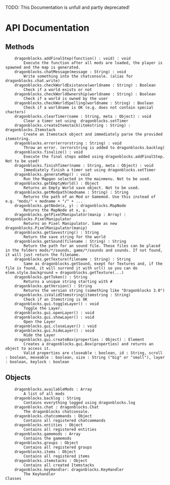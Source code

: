 TODO: This Documentation is unfull and partly deprecated!
# API Documentation
##	Methods
		dragonblocks.addFinalStep(function() : void) : void
			Execute the function after all mods are loaded, the player is spawned and the map is generated.
		dragonblocks.chatMessage(message : String) : void
			Write something into the chatconsole. (alias for dragonblocks.chat.write)
		dragonblocks.checkWorldExistance(worldname : String) : Boolean
			Check if a world exists or not
		dragonblocks.checkWorldOwnership(worldname : String) : Boolean
			Check if a world is owned by the user
		dragonblocks.checkWorldSpelling(worldname : String) : Boolean
			Check if a worldname is OK (e.g. does not contain special chacters)
		dragonblocks.clearTimer(name : String, meta : Object) : void
			Clear a timer set using  dragonblocks.setTimer
		dragonblocks.createItemstack(itemstring : String) : dragonblocks.Itemstack
			Create an Itemstack object and immediately parse the provided itemstring.
		dragonblocks.error(errorstring : String) : void
			Throw an error. (errorstring is added to dragonblocks.backlog)
		dragonblocks.finalize() : void
			Execute the final steps added using dragonblocks.addFinalStep. Not to be used!
		dragonblocks.finishTimer(name : String, meta : Object) : void
			Immediately finish a timer set using dragonblocks.setTimer
		dragonblocks.generateMap() : void
			Run the Mapgen selected in the mainmenu. Not to be used.
		dragonblocks.getEmptyWorld() : Object
			Returns an Empty World save object. Not to be used.
		dragonblocks.getModpath(modname : String) : String
			Returns the path of an Mod or Gamemod. Use this instead of e.g. "mods/" + modname + "/" + ...
		dragonblocks.getNode(x, y) : dragonblocks.MapNode
			Returns the MapNode at x, y.
		dragonblocks.getPixelManipulator(manip : Array) : dragonblocks.PixelManipulator
			Returns an Pixel Manipulator. Same as new dragonblocks.PixelManipulator(manip)
		dragonblocks.getSavestring() : String
			Return the save string for the world
		dragonblocks.getSound(filename : String) : String
			Return the path for an sound file. These files can be placed in the folders mods/*/sounds, game/*/sounds and sounds. If not found, it will just return the filename.
		dragonblocks.getTexture(filename : String) : String
			Same as dragonblocks.getSound, exept for Textures and, if the file is found, it will surrond it with url() so you can do elem.style.background = dragonblocks.getTexture(...)
		dragonblocks.getToken() : String
			Returns a unique string starting with #
		dragonblocks.getVersion() : String
			Returns the version string (something like "Dragonblocks 3.0")
		dragonblocks.isValidItemstring(itemstring : String)
			Check if an Itemstring is OK
		dragonblocks.gui.toggleLayer() : void
			Toggle the Layer. 
		dragonblocks.gui.openLayer() : void
		dragonblocks.gui.showLayer() : void
			Open the Layer
		dragonblocks.gui.closeLayer() : void
		dragonblocks.gui.hideLayer() : void
			Hide the Layer
		dragonblocks.gui.createBox(properties : Object) : Element
			Creates a dragonblocks.gui.Box(properties) and returns an object to access it.
			Valid properties are closeable : boolean, id : String, scroll : boolean, moveable : boolean, size : String ("big" or "small"), layer : boolean, keylock : boolean
		
##	Objects
		dragonblocks.availableMods : Array
			A list of all mods
		dragonblocks.backlog : String
			Contains everything logged using dragonblocks.log
		dragonblocks.chat : dragonblocks.Chat
			The dragonblocks chatconsole.
		dragonblocks.chatcommands : Object
			Contains all registered chatcommands
		dragonblocks.entities : Object
			Contains all registered entities
		dragonblocks.gamemods : Array
			Contains the gamemods
		dragonblocks.groups : Object
			Contains all registered groups
		dragonblocks.items : Object
			Contains all registered items
		dragonblocks.itemstacks : Object
			Contains all created Itemstacks
		dragonblocks.keyHandler: dragonblocks.KeyHandler
			The Keyhandler
	Classes
	 
